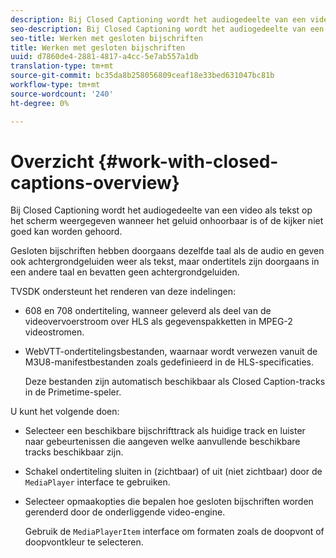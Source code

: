 ```yaml
---
description: Bij Closed Captioning wordt het audiogedeelte van een video als tekst op het scherm weergegeven wanneer het geluid onhoorbaar is of de kijker niet goed kan worden gehoord.
seo-description: Bij Closed Captioning wordt het audiogedeelte van een video als tekst op het scherm weergegeven wanneer het geluid onhoorbaar is of de kijker niet goed kan worden gehoord.
seo-title: Werken met gesloten bijschriften
title: Werken met gesloten bijschriften
uuid: d7860de4-2881-4817-a4cc-5e7ab557a1db
translation-type: tm+mt
source-git-commit: bc35da8b258056809ceaf18e33bed631047bc81b
workflow-type: tm+mt
source-wordcount: '240'
ht-degree: 0%

---
```



# Overzicht {#work-with-closed-captions-overview}

Bij Closed Captioning wordt het audiogedeelte van een video als tekst op het scherm weergegeven wanneer het geluid onhoorbaar is of de kijker niet goed kan worden gehoord.

Gesloten bijschriften hebben doorgaans dezelfde taal als de audio en geven ook achtergrondgeluiden weer als tekst, maar ondertitels zijn doorgaans in een andere taal en bevatten geen achtergrondgeluiden.

TVSDK ondersteunt het renderen van deze indelingen:

* 608 en 708 ondertiteling, wanneer geleverd als deel van de videovervoerstroom over HLS als gegevenspakketten in MPEG-2 videostromen.
* WebVTT-ondertitelingsbestanden, waarnaar wordt verwezen vanuit de M3U8-manifestbestanden zoals gedefinieerd in de HLS-specificaties.

   Deze bestanden zijn automatisch beschikbaar als Closed Caption-tracks in de Primetime-speler.

U kunt het volgende doen:

* Selecteer een beschikbare bijschrifttrack als huidige track en luister naar gebeurtenissen die aangeven welke aanvullende beschikbare tracks beschikbaar zijn.
* Schakel ondertiteling sluiten in (zichtbaar) of uit (niet zichtbaar) door de `MediaPlayer` interface te gebruiken.
* Selecteer opmaakopties die bepalen hoe gesloten bijschriften worden gerenderd door de onderliggende video-engine.

   Gebruik de `MediaPlayerItem` interface om formaten zoals de doopvont of doopvontkleur te selecteren.